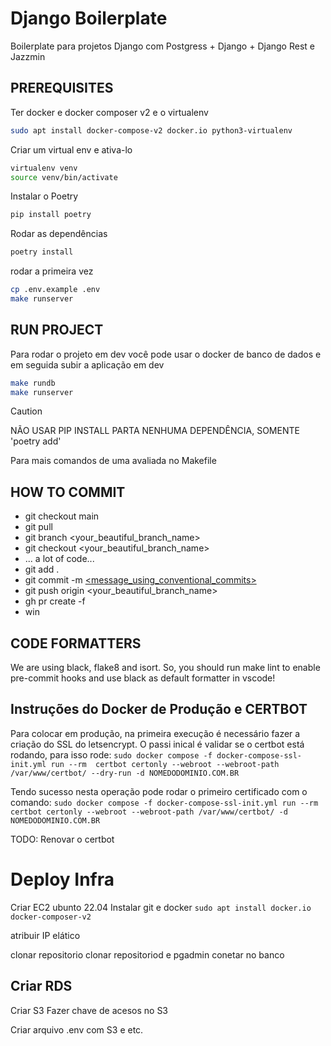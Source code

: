# Django Boilerplate

Boilerplate para projetos Django com Postgress + Django + Django Rest e Jazzmin

## PREREQUISITES
Ter docker e docker composer v2 e o virtualenv
```bash
sudo apt install docker-compose-v2 docker.io python3-virtualenv
```

Criar um virtual env e ativa-lo
```bash
virtualenv venv
source venv/bin/activate
```

Instalar o Poetry
```bash
pip install poetry
```

Rodar as dependências
```bash
poetry install
```

rodar a primeira vez
```bash
cp .env.example .env
make runserver
```


## RUN PROJECT
Para rodar o projeto em dev você pode usar o docker de banco de dados e em seguida subir a aplicação em dev
```bash
make rundb
make runserver
```

> [!CAUTION]
> NÃO USAR PIP INSTALL PARTA NENHUMA DEPENDÊNCIA, SOMENTE 'poetry add'

Para mais comandos de uma avaliada no Makefile


## HOW TO COMMIT
- git checkout main
- git pull
- git branch <your_beautiful_branch_name>
- git checkout <your_beautiful_branch_name>
- ... a lot of code...
- git add .
- git commit -m [<message_using_conventional_commits> ](https://www.conventionalcommits.org/en/v1.0.0/)
- git push origin <your_beautiful_branch_name>
- gh pr create -f
- win

## CODE FORMATTERS

We are using black, flake8 and isort.
So, you should run make lint to enable pre-commit hooks and use black as default formatter in vscode!


## Instruções do Docker de Produção e CERTBOT
Para colocar em produção, na primeira execução é necessário fazer a criação do SSL do letsencrypt. O passi inical é validar se o certbot está rodando, para isso rode:
`sudo docker compose -f docker-compose-ssl-init.yml run --rm  certbot certonly --webroot --webroot-path /var/www/certbot/ --dry-run -d NOMEDODOMINIO.COM.BR`

Tendo sucesso nesta operação pode rodar o primeiro certificado com o comando:
`sudo docker compose -f docker-compose-ssl-init.yml run --rm  certbot certonly --webroot --webroot-path /var/www/certbot/ -d NOMEDODOMINIO.COM.BR`

TODO: Renovar o certbot



# Deploy Infra

Criar EC2 ubunto 22.04
Instalar git e docker
`sudo apt install docker.io docker-composer-v2`

atribuir IP elático

clonar repositorio
clonar repositoriod e pgadmin
conetar no banco




Criar RDS
- 

Criar S3
Fazer chave de acesos no S3

Criar arquivo .env com S3 e etc.